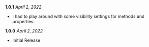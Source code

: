 **1.0.1** *April 2, 2022*

- I had to play around with some visibility settings for methods and properties.

**1.0.0** *April 2, 2022*

- Initial Release
